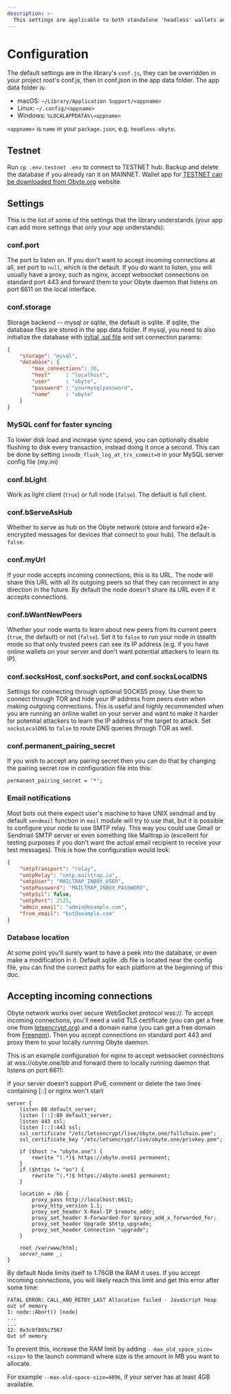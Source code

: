 ```yaml
---
description: >-
  This settings are applicable to both standalone 'headless' wallets and to your own chatbots based on 'hadless-obyte' module.
---
```


# Configuration

The default settings are in the library's `conf.js`, they can be overridden in your project root's conf.js, then in conf.json in the app data folder.  The app data folder is:

* macOS: `~/Library/Application Support/<appname>`
* Linux: `~/.config/<appname>`
* Windows: `%LOCALAPPDATA%\<appname>`

`<appname>` is `name` in your `package.json`, e.g. `headless-obyte`.

## Testnet

Run `cp .env.testnet .env` to connect to TESTNET hub. Backup and delete the database if you already ran it on MAINNET. Wallet app for [TESTNET can be downloaded from Obyte.org](https://obyte.org/testnet.html) website.

## Settings

This is the list of some of the settings that the library understands (your app can add more settings that only your app understands):

### conf.port

The port to listen on.  If you don't want to accept incoming connections at all, set port to `null`, which is the default.  If you do want to listen, you will usually have a proxy, such as nginx, accept websocket connections on standard port 443 and forward them to your Obyte daemon that listens on port 6611 on the local interface.

### conf.storage

Storage backend -- mysql or sqlite, the default is sqlite.  If sqlite, the database files are stored in the app data folder.  If mysql, you need to also initialize the database with [initial .sql file](https://github.com/byteball/ocore/tree/master/initial-db) and set connection params:

```json
{
	"storage": "mysql",
	"database": {
		"max_connections": 30,
		"host"     : "localhost",
		"user"     : "obyte",
		"password" : "yourmysqlpassword",
		"name"     : "obyte"
	}
}
```

### MySQL conf for faster syncing

To lower disk load and increase sync speed, you can optionally disable flushing to disk every transaction, instead doing it once a second. This can be done by setting `innodb_flush_log_at_trx_commit=0` in your MySQL server config file (my.ini)

### conf.bLight

Work as light client (`true`) or full node (`false`).  The default is full client.

### conf.bServeAsHub

Whether to serve as hub on the Obyte network (store and forward e2e-encrypted messages for devices that connect to your hub).  The default is `false`.

### conf.myUrl

If your node accepts incoming connections, this is its URL.  The node will share this URL with all its outgoing peers so that they can reconnect in any direction in the future.  By default the node doesn't share its URL even if it accepts connections.

### conf.bWantNewPeers

Whether your node wants to learn about new peers from its current peers (`true`, the default) or not (`false`).  Set it to `false` to run your node in stealth mode so that only trusted peers can see its IP address (e.g. if you have online wallets on your server and don't want potential attackers to learn its IP).

### conf.socksHost, conf.socksPort, and conf.socksLocalDNS

Settings for connecting through optional SOCKS5 proxy.  Use them to connect through TOR and hide your IP address from peers even when making outgoing connections.  This is useful and highly recommended when you are running an online wallet on your server and want to make it harder for potential attackers to learn the IP address of the target to attack.  Set `socksLocalDNS` to `false` to route DNS queries through TOR as well.

### conf.permanent_pairing_secret

If you wish to accept any pairing secret then you can do that by changing the pairing secret row in configuration file into this:
```
permanent_pairing_secret = '*';
```

### Email notifications

Most bots out there expect user's machine to have UNIX sendmail and by default `sendmail` function in `mail` module will try to use that, but it is possible to configure your node to use SMTP relay. This way you could use Gmail or Sendmail SMTP server or even something like Mailtrap.io \(excellent for testing purposes if you don't want the actual email recipient to receive your test messages\). This is how the configuration would look:

```json
{
    "smtpTransport": "relay",
    "smtpRelay": "smtp.mailtrap.io",
    "smtpUser": "MAILTRAP_INBOX_USER",
    "smtpPassword": "MAILTRAP_INBOX_PASSWORD",
    "smtpSsl": false,
    "smtpPort": 2525,
    "admin_email": "admin@example.com",
    "from_email": "bot@example.com"
}
```

### Database location

At some point you'll surely want to have a peek into the database, or even make a modification in it. Default sqlite .db file is located near the config file, you can find the correct paths for each platform at the beginning of this doc.

## Accepting incoming connections

Obyte network works over secure WebSocket protocol wss://.  To accept incoming connections, you'll need a valid TLS certificate (you can get a free one from [letsencrypt.org](https://letsencrypt.org)) and a domain name (you can get a free domain from [Freenom](http://www.freenom.com/)).  Then you accept connections on standard port 443 and proxy them to your locally running Obyte daemon.

This is an example configuration for nginx to accept websocket connections at wss://obyte.one/bb and forward them to locally running daemon that listens on port 6611:

If your server doesn't support IPv6, comment or delete the two lines containing [::] or nginx won't start

```nginx
server {
	listen 80 default_server;
	listen [::]:80 default_server;
	listen 443 ssl;
	listen [::]:443 ssl;
	ssl_certificate "/etc/letsencrypt/live/obyte.one/fullchain.pem";
	ssl_certificate_key "/etc/letsencrypt/live/obyte.one/privkey.pem";

	if ($host != "obyte.one") {
		rewrite ^(.*)$ https://obyte.one$1 permanent;
	}
	if ($https != "on") {
		rewrite ^(.*)$ https://obyte.one$1 permanent;
	}

	location = /bb {
		proxy_pass http://localhost:6611;
		proxy_http_version 1.1;
		proxy_set_header X-Real-IP $remote_addr;
		proxy_set_header X-Forwarded-For $proxy_add_x_forwarded_for;
		proxy_set_header Upgrade $http_upgrade;
		proxy_set_header Connection "upgrade";
	}

	root /var/www/html;
	server_name _;
}
```

By default Node limits itself to 1.76GB the RAM it uses. If you accept incoming connections, you will likely reach this limit and get this error after some time:
```
FATAL ERROR: CALL_AND_RETRY_LAST Allocation failed - JavaScript heap out of memory
1: node::Abort() [node]
...
...
12: 0x3c0f805c7567
Out of memory
```
To prevent this, increase the RAM limit by adding `--max_old_space_size=<size>` to the launch command where size is the amount in MB you want to allocate.

For example `--max-old-space-size=4096`, if your server has at least 4GB available.
